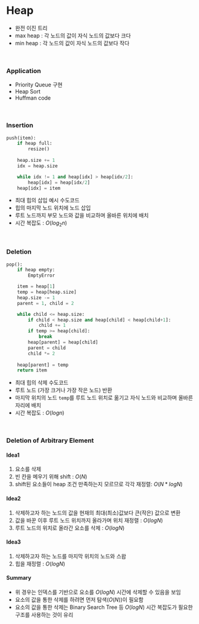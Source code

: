 # Heap
* 완전 이진 트리
* max heap : 각 노드의 값이 자식 노드의 값보다 크다
* min heap : 각 노드의 값이 자식 노드의 값보다 작다

<br/>

### Application
* Priority Queue 구현
* Heap Sort
* Huffman code

<br/>

### Insertion
```python
push(item):
    if heap full:
        resize()
    
    heap.size += 1
    idx = heap.size

    while idx != 1 and heap[idx] > heap[idx/2]:
        heap[idx] = heap[idx/2]
    heap[idx] = item
```
* 최대 힙의 삽입 예시 수도코드
* 힙의 마지막 노드 위치에 노드 삽입
* 루트 노드까지 부모 노드와 값을 비교하며 올바른 위치에 배치
* 시간 복잡도 : $O(log_2n)$

<br/>

### Deletion
```python
pop():
    if heap empty:
        EmptyError

    item = heap[1]
    temp = heap[heap.size]
    heap.size -= 1
    parent = 1, child = 2

    while child <= heap.size:
        if child < heap.size and heap[child] < heap[child+1]:
            child += 1
        if temp >= heap[child]:
            break
        heap[parent] = heap[child]
        parent = child
        child *= 2
    
    heap[parent] = temp
    return item
```
* 최대 힙의 삭제 수도코드
* 루트 노드 (가장 크거나 가장 작은 노드) 반환
* 마지막 위치의 노드 `temp`를 루트 노드 위치로 옮기고 자식 노드와 비교하며 올바른 자리에 배치
* 시간 복잡도 : $O(logn)$

<br/>

### Deletion of Arbitrary Element
#### Idea1
1. 요소를 삭제
2. 빈 칸을 메우기 위해 shift : $O(N)$
3. shift된 요소들이 heap 조건 만족하는지 모르므로 각각 재정렬: $O(N * logN)$

#### Idea2
1. 삭제하고자 하는 노드의 값을 현재의 최대(최소)값보다 큰(작은) 값으로 변환
2. 값을 바꾼 이후 루트 노드 위치까지 올라가며 위치 재정렬 : $O(logN)$
3. 루트 노드의 위치로 올라간 요소를 삭제 : $O(logN)$

#### Idea3
1. 삭제하고자 하는 노드를 마지막 위치의 노드와 스왑
2. 힙을 재정렬 : $O(logN)$

#### Summary
* 위 경우는 인덱스를 기반으로 요소를 $O(logN)$ 시간에 삭제할 수 있음을 보임
* 요소의 값을 통한 삭제를 하려면 먼저 탐색($O(N)$)이 필요함
* 요소의 값을 통한 삭제는 Binary Search Tree 등 $O(logN)$ 시간 복잡도가 필요한 구조를 사용하는 것이 유리